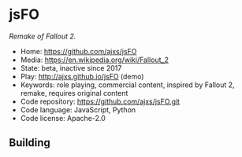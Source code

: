 # jsFO

_Remake of Fallout 2._

- Home: https://github.com/ajxs/jsFO
- Media: https://en.wikipedia.org/wiki/Fallout_2
- State: beta, inactive since 2017
- Play: http://ajxs.github.io/jsFO (demo)
- Keywords: role playing, commercial content, inspired by Fallout 2, remake, requires original content
- Code repository: https://github.com/ajxs/jsFO.git
- Code language: JavaScript, Python
- Code license: Apache-2.0

## Building
